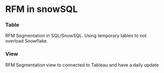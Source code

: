 
# RFM in snowSQL

### Table

RFM Segmentation in SQL/SnowSQL. Using temporary tables to not overload Snowflake.

### View

RFM Segmentation view to connected to Tableau and have a daily update
